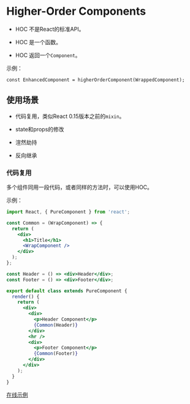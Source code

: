 # Higher-Order Components

  * HOC 不是React的标准API。

  * HOC 是一个函数。

  * HOC 返回一个`Component`。

  示例：
  ```
  const EnhancedComponent = higherOrderComponent(WrappedComponent);
  ```

## 使用场景

  * 代码复用，类似React 0.15版本之前的`mixin`。
  
  * state和props的修改

  * 渲然劫持

  * 反向继承

### 代码复用

  多个组件同用一段代码，或者同样的方法时，可以使用HOC。
  
  示例：
  ```jsx
  import React, { PureComponent } from 'react';

  const Common = (WrapComponent) => {
    return (
      <div>
        <h1>Title</h1>
        <WrapComponent />
      </div>
    );
  };

  const Header = () => <div>Header</div>;
  const Footer = () => <div>Footer</div>;

  export default class extends PureComponent {
    render() {
      return (
        <div>
          <div>
            <p>Header Component</p>
            {Common(Header)}
          </div>
          <hr />
          <div>
            <p>Footer Component</p>
            {Common(Footer)}
          </div>
        </div>
      );
    }
  }
  ```
  [在线示例](https://codesandbox.io/s/myqz6q6ojp)